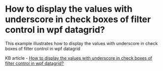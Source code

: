 # How to display the values with underscore in check boxes of filter control in wpf datagrid?
This example illustrates how to display the values with underscore in check boxes of filter control in wpf datagrid

KB article - [How to display the values with underscore in check boxes of filter control in wpf datagrid?](https://www.syncfusion.com/kb/10163/how-to-display-values-with-underscore-in-check-boxes-of-the-filter-control)
